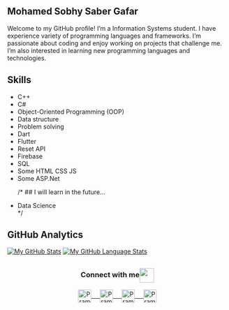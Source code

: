 ## Mohamed Sobhy Saber Gafar
Welcome to my GitHub profile! I’m a Information Systems student. I have experience variety of programming languages and frameworks. I’m passionate about coding and enjoy working on projects that challenge me. I’m also interested in learning new programming languages and technologies.


## Skills 
<ul>
  <li>C++</li>
  <li>C#</li>
  <li>Object-Oriented Programming (OOP)</li>
  <li>Data structure </li>
   <li>Problem solving</li>
  <li>Dart</li>
  <li>Flutter</li>
 <li>Reset API</li>
<li>Firebase</li>
  <li>SQL</li>
 <li>Some HTML CSS JS</li>
 <li>Some ASP.Net</li>


/* ## I will learn in the future...
  <li>Data Science</li>*/
  
  
</ul>





## GitHub Analytics
[![My GitHub Stats](https://github-readme-stats.vercel.app/api/?username=m7md-gafarr&count_private=true&theme=tokyonight&showicons=true)]()
[![My GitHub Language Stats](https://github-readme-stats.vercel.app/api/top-langs/?username=m7md-gafarr&langs_count=5&theme=tokyonight)]()




##




<div align="center">
  <h3 align="center">Connect with me<img align="center" src="https://github.com/rajput2107/rajput2107/blob/master/Assets/Handshake.gif" height="33px" /></h3> 
</div>
<p align="center">
 <a href="https://www.linkedin.com/in/mohamed-sobhy-04885523a/" target="blank">
  <img align="center" alt="Pramod's LinkedIn" width="30px" src="https://www.vectorlogo.zone/logos/linkedin/linkedin-icon.svg" /> &nbsp; &nbsp;
 </a>
 <a href="https://www.instagram.com/m7md_gafar/" target="blank">
  <img align="center" alt="Pramod's Instagram" width="30px" src="https://www.vectorlogo.zone/logos/instagram/instagram-icon.svg" /> &nbsp; &nbsp;
 </a>
 <a href="https://twitter.com/m7md_gafar" target="blank">
  <img align="center" alt="Pramod's Twitter" width="30px" src="https://www.vectorlogo.zone/logos/twitter/twitter-official.svg" /> &nbsp; &nbsp;
 </a>
 <a href="https://www.facebook.com/profile.php?id=100012923951506" target="blank">
  <img align="center" alt="Pramod's Facebook" width="30px" src="https://www.vectorlogo.zone/logos/facebook/facebook-official.svg" />
 </a> 
  <br/>
  <br/>
  
</p>

<br/>
<p>

